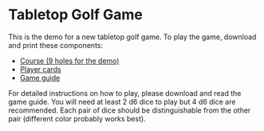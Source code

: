 # Tabletop Golf Game

This is the demo for a new tabletop golf game. To play the game, download and print these components:

- [Course (9 holes for the demo)](https://raw.github.com/brianhaferkamp/tabletopgolfgame/main/golf_game_condensed_demo.pdf)
- [Player cards](https://raw.github.com/brianhaferkamp/tabletopgolfgame/main/golf_game_player_cards.pdf)
- [Game guide](https://raw.github.com/brianhaferkamp/tabletopgolfgame/main/golf_game_game_guide.pdf)

For detailed instructions on how to play, please download and read the game guide. You will need at least 2 d6 dice to play but 4 d6 dice are recommended. Each pair of dice should be distinguishable from the other pair (different color probably works best).
